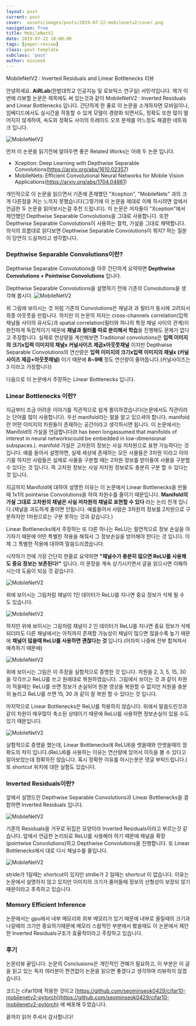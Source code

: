 ```yaml
---
layout: post
current: post
cover:  assets/images/posts/2019-07-22-mobilenetv2/cover.png
navigation: True
title: MobileNetV2
date: 2019-07-22 10:00:00
tags: [paper-review]
class: post-template
subclass: 'post'
author: minseok
---
```


MobileNetV2 : Inverted Residuals and Linear Bottlenecks 리뷰

안녕하세요. **AiRLab**(한밭대학교 인공지능 및 로보틱스 연구실) 서민석입니다. 제가 이번에 리뷰할 논문은 제목에도 써 있는것과 같이 MobileNetV2 : Inverted Residuals and Linear Bottlenecks 입니다. 간단하게 한 줄로 이 논문을 소개하자면 모바일이나, 임베디드에서도 실시간을 작동할 수 있게 모델이 경량화 되면서도, 정확도 또한 많이 떨어지지 않게하여, 속도와 정확도 사이의 트레이드 오프 문제를 어느정도 해결한 네트워크 입니다.

![MobileNetV2](/assets/images/posts/2019-07-22-mobilenetv2/figure4.png)

먼저 이 논문을 읽기전에 알아두면 좋은 Related Works는 아래 두 논문 입니다.
* Xception: Deep Learning with Depthwise Separable Convolutions(https://arxiv.org/abs/1610.02357)
* MobileNets: Efficient Convolutional Neural Networks for Mobile Vision Applications(https://arxiv.org/abs/1704.04861)

개인적으로 이 논문을 읽으면서 기존에 존재했던 "Xception", "MobileNets" 과의 크게 다른점을 저는 느끼지 못했습니다(그렇기에 이 논문을 제대로 이해 하시려면 앞에서 언급한 두 논문을 읽어보시는걸 추천 드립니다). 이 논문은 저자들이 "Xception"에서 제안했던  Depthwise Separable Convolutions을 그대로 사용합니다. 또한 Depthwise Separable Convolutions이 사용하는 철학, 가설을 그대로 채택합니다. 의식의 흐름대로 읽다보면 Depthwise Separable Convolutions이 뭐지? 하는 질문이 당연히 드실꺼라고 생각합니다.

### Depthwise Separable Convolutions이란?

Depthwise Separable Convolutions을 아주 간단하게 요약하면 **Depthwise Convolutions + Pointwise Convolutions** 입니다.

Depthwise Separable Convolutions을 설명하기 전에 기존의 Convolutions을 생각해 봅시다.
![MobileNetV2](/assets/images/posts/2019-07-22-mobilenetv2/figure5.png)

위 그림에 보이시는 것 처럼 기존의 Convolutions은 채널과 과 필터가 동시에 고려되서 최종 아웃풋을 만듭니다. 하지만 이 논문의 저자는 cross-channels correlation(입력 채널들 사이의 유사도)과 spatial correlation(필터와 하나의 특정 채널 사이의 관계)이 완전하게 독립적이기 때문에 **채널과 필터를 따로 분리해서 학습**을 진행해도 문제가 없다고 주장합니다. 실제로 연상량을 계산해보면 Traditional convolutions은 **입력 이미지의 크기x입력 이미지의 채널x 커널사이즈 제곱x아웃풋채널** 이지만 Depthwise Separable Convolutions의 연산량은 **입력 이미지의 크기x입력 이미지의 채널x (커널사이즈 제곱+아웃풋채널)** 이기 때문에 **8~9배** 정도 연산량이 줄어듭니다.(커널사이즈는 3 이라고 가정합니다)

다음으로 이 논문에서 주장하는 Linear Bottlenecks 입니다.

### Linear Bottlenecks 이란?

지금부터 조금 어려운 이야기를 직관적으로 쉽게 풀이하겠습니다(논문에서도 직관이라는 단어를 많이 사용합니다). 우선 manifold라는 말을 알고 있으셔야 합니다.
manifold란 어떤 이미지의 차원들이 존재하는 공간이라고 생각하시면 됩니다. 이 논문에서는 Manifold의 가설을 언급합니다(It has been longassumed  that  manifolds  of  interest  in  neural  networkscould be embedded in low-dimensional subspaces.). manifold 가설은 고차원의 정보는 사실 저차원으로 표현 가능하다는 것입니다. 예를 들어서 설명하면, 실제 세상에 존재하는 모든 사물들은 3차원 이라고 이야기를 하지만 사람들은 실제로 사물을 구분할 때는 2차원 정보를 받아들여 사물을 구분할 수 있다는 것 입니다. 즉 고차원 정보는 사실 저차원 정보로도 충분히 구분 할 수 있다는 것 입니다.

지금까지 Manifold에 대하여 설명한 이유는 이 논문에서 Linear Bottlenecks을 만들때 1x1의 pointwise Convolutions을 하여 차원수를 줄이기 때문입니다. **Manifold의 가설 그대로 고차원의 채널은 사실 저차원의 채널로 표현할 수 있다** 라는 논리 전개 입니다.(채널을 과도하게 줄이면 안됩니다. 예를들어서 사람은 3차원의 정보를 2차원으로 구분하지만 1차원으로는 구분 못하는 것과 같습니다.)

Linear Bottlenecks에서 주장하는 또 다른 하나는 ReLU는 필연적으로 정보 손실을 야기하기 때문에 어떤 특별한 작용을 해줘서 그 정보손실을 방어해야 한다는 것 입니다. 이제 그 특별한 작용에 대하여 말씀드리겠습니다.

시작하기 전에 가장 간단히 한줄로 요약하면 **"채널수가 충분히 많으면 ReLU를 사용해도 중요 정보는 보존된다!"** 입니다. 이 문장을 계속 상기시키면서 글을 읽으시면 이해하시는데 도움이 되실 것 같습니다. 

![MobileNetV2](/assets/images/posts/2019-07-22-mobilenetv2/figure8.png)

위에 보이시는 그림처럼 채널이 1인 데이터가 ReLU를 지나면 중요 정보가 삭제 될 수 도 있습니다.

![MobileNetV2](/assets/images/posts/2019-07-22-mobilenetv2/figure9.png)

하지만 위에 보이시는 그림처럼 채널이 2 인 데이터가 ReLU를 지나면 중요 정보가 삭제 되더라도 다른 채널에서는 아직까지 존재할 가능성이 채널이 많으면 많을수록 높기 때문에 **채널이 많을때 ReLU를 사용하면 괜찮다는 것** 입니다.(어차피 나중에 전부 합쳐져서 예측하기 때문에)

![MobileNetV2](/assets/images/posts/2019-07-22-mobilenetv2/figure6.png)

위에 보이시는 그림은 이 주장을 실험적으로 증명한 것 입니다. 차원을 2, 3, 5, 15, 30 을 각각쓰고 ReLU를 쓰고 원래대로 복원하였습니다. 그림에서 보이는 것 과 같이 차원이 적을때는 ReLU를 쓰면 정보가 손실되어 원본 영상을 복원할 수 없지만 차원을 충분히 늘리고 ReLU를 쓰면 15, 30 과 같이 잘 복원 할 수 있다는 것 입니다.

마지막으로 Linear Bottlenecks은 ReLU를 적용하지 않습니다. 위에서 말씀드린것과 같이 차원이 매우많이 축소된 상태이기 때문에 ReLU를 사용하면 정보손실이 있을 수도 있기 때문입니다.

![MobileNetV2](/assets/images/posts/2019-07-22-mobilenetv2/figure3.png)

실험적으로 증명을 했는데, Linear Bottlenecks에 ReLU6을 썻을때와 안썻을때의 정확도의 차이 입니다.(ReLU6를 사용하는 이유는 연산량에 있어서 이득을 볼 수 있다고 알아보았는데 정확하진 않습니다. 혹시 정확한 이유를 아시는분은 댓글 부탁드립니다.) 또 shortcut 위치에 대한 실험도 있습니다.

### Inverted Residuals이란?

앞에서 설명드린 Depthwise Separable Convolutions과 Linear Bottlenecks을 결합하면 Inverted Residuals 입니다.

![MobileNetV2](/assets/images/posts/2019-07-22-mobilenetv2/figure1.png)


기존의 Residuals을 거꾸로 뒤집은 모양이라 Inverted Residuals이라고 부르는것 같습니다. 앞에서 언급한 논리되로 ReLU를 사용해야 하기 때문에 채널을 확장(pointwise Convolutions)하고 Depthwise Convolutions을 진행합니다. 또 Linear Bottlenecks에서 대로 다시 채널수를 줄입니다.

![MobileNetV2](/assets/images/posts/2019-07-22-mobilenetv2/figure2.png)

stride가 1일때는 shortcut이 있지만 strdie가 2 일때는 shortcut 이 없습니다. 이유는 논문에서 설명하지 않고 있지만 이미지의 크기가 줄어들때 정보의 선형성이 보장되 않기 때문이라고 추측하고 있습니다. 

### Memory Efficient Inference

논문에서는 gpu에서 내부 메모리와 외부 메모리가 있기 때문에 내부로 올릴때의 크기과 나갈때의 크기만 중요하기때문에 메모리 스왑적인 부분에서 봤을때도 이 논문에서 제안한 Inverted Residuals구조가 효율적이라고 주장하고 있습니다.

### 후기
논문리뷰 끝입니다. 논문의 Conclusions은 개인적인 견해가 필요하고, 이 부분은 이 글을 읽고 있는 독자 여러분이 편견없이 논문을 읽으면 좋겠다고 생각하여 리뷰하지 않겠습니다. 

코드는 cifar10에 적용한 것이고 [https://github.com/seominseok0429/cifar10-mobilenetv2-pytorch](https://github.com/seominseok0429/cifar10-mobilenetv2-pytorch) 에 배포해 두었습니다.

끝까지 읽어 주셔서 감사합니다!
